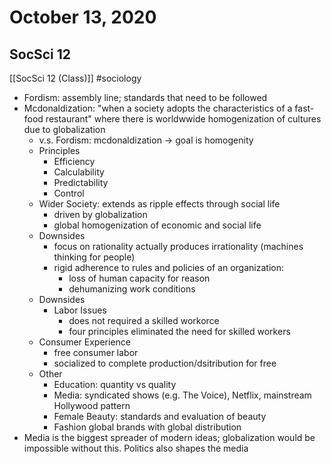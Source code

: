 # October 13, 2020
## SocSci 12 
[[SocSci 12 (Class)]]
#sociology 
- Fordism: assembly line; standards that need to be followed
- Mcdonaldization: "when a society adopts the characteristics of a fast-food restaurant" where there is worldwwide homogenization of cultures due to globalization 
	- v.s. Fordism: mcdonaldization -> goal is homogenity 
	- Principles
		- Efficiency
		- Calculability
		- Predictability
		- Control
	- Wider Society: extends as ripple effects through social life
		 - driven by globalization
		 - global homogenization of economic and social life
	- Downsides
		- focus on rationality actually produces irrationality (machines thinking for people)
		- rigid adherence to rules and policies of an organization:
			- loss of human capacity for reason
			- dehumanizing work conditions
	- Downsides
		- Labor Issues
			- does not required a skilled workorce
			- four principles eliminated the need for skilled workers
	- Consumer Experience
		- free consumer labor
		- socialized to complete production/dsitribution for free
	- Other
		- Education: quantity vs quality
		- Media: syndicated shows (e.g. The Voice), Netflix, mainstream Hollywood pattern
		- Female Beauty: standards and evaluation of beauty
		- Fashion global brands with global distribution
- Media is the biggest spreader of modern ideas; globalization would be impossible without this. Politics also shapes the media